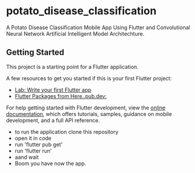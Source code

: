 # potato_disease_classification

A Potato Disease Classification Mobile App Using Flutter and Convolutional Neural Network Artificial Intelligent Model Architechture.

## Getting Started

This project is a starting point for a Flutter application.

A few resources to get you started if this is your first Flutter project:

- [Lab: Write your first Flutter app](https://docs.flutter.dev/get-started/codelab)
- [Flutter Packages from Here..pub.dev: ](https://pub.dev)

For help getting started with Flutter development, view the
[online documentation](https://docs.flutter.dev/), which offers tutorials,
samples, guidance on mobile development, and a full API reference.

- to run the application clone this repository
- open it in code
- run 'flutter pub get'
- run 'flutter run'
- aand wait
- Boom you have now the app.